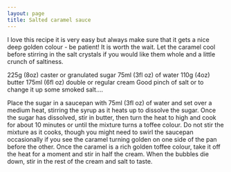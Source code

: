 ```yaml
---
layout: page
title: Salted caramel sauce
---
```


I love this recipe it is very easy but always make sure that it gets a nice deep golden colour - be patient! It is worth the wait. Let the caramel cool before stirring in the salt crystals if you would like them whole and a little crunch of saltiness.

225g (8oz) caster or granulated sugar
75ml (3fl oz) of water
110g (4oz) butter
175ml (6fl oz) double or regular cream
Good pinch of salt or to change it up some smoked salt….

Place the sugar in a saucepan with 75ml (3fl oz) of water and set over a medium heat, stirring the syrup as it heats up to dissolve the sugar.
Once the sugar has dissolved, stir in butter, then turn the heat to high and cook for about 10 minutes or until the mixture turns a toffee colour. Do not stir the mixture as it cooks, though you might need to swirl the saucepan occasionally if you see the caramel turning golden on one side of the pan before the other.
Once the caramel is a rich golden toffee colour, take it off the heat for a moment and stir in half the cream. When the bubbles die down, stir in the rest of the cream and salt to taste.
